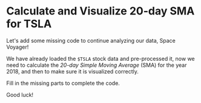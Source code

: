 # Calculate and Visualize 20-day SMA for TSLA

Let's add some missing code to continue analyzing our data, Space Voyager!

We have already loaded the `$TSLA` stock data and pre-processed it, now we need to calculate the *20-day Simple Moving Average* (SMA) for the year 2018, and then to make sure it is visualized correctly.

Fill in the missing parts to complete the code.

Good luck!